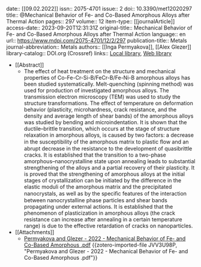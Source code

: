 date:: [[09.02.2022]]
issn:: 2075-4701
issue:: 2
doi:: 10.3390/met12020297
title:: @Mechanical Behavior of Fe- and Co-Based Amorphous Alloys after Thermal Action
pages:: 297
volume:: 12
item-type:: [[journalArticle]]
access-date:: 2023-09-20T12:31:31Z
original-title:: Mechanical Behavior of Fe- and Co-Based Amorphous Alloys after Thermal Action
language:: en
url:: https://www.mdpi.com/2075-4701/12/2/297
publication-title:: Metals
journal-abbreviation:: Metals
authors:: [[Inga Permyakova]], [[Alex Glezer]]
library-catalog:: DOI.org (Crossref)
links:: [Local library](zotero://select/library/items/RNWY4BNU), [Web library](https://www.zotero.org/users/9628799/items/RNWY4BNU)

- [[Abstract]]
	- The effect of heat treatment on the structure and mechanical properties of Co-Fe-Cr-Si-B/FeCr-B/Fe-Ni-B amorphous alloys has been studied systematically. Melt-quenching (spinning method) was used for production of investigated amorphous alloys. The transmission electron microscopy (TEM) was used to study the structure transformations. The effect of temperature on deformation behavior (plasticity, microhardness, crack resistance, and the density and average length of shear bands) of the amorphous alloys was studied by bending and microindentation. It is shown that the ductile–brittle transition, which occurs at the stage of structure relaxation in amorphous alloys, is caused by two factors: a decrease in the susceptibility of the amorphous matrix to plastic ﬂow and an abrupt decrease in the resistance to the development of quasibrittle cracks. It is established that the transition to a two-phase amorphous–nanocrystalline state upon annealing leads to substantial strengthening of the alloys and a partial recovery of their plasticity. It is proved that the strengthening of amorphous alloys at the initial stages of crystallization can be initiated by the difference in the elastic moduli of the amorphous matrix and the precipitated nanocrystals, as well as by the speciﬁc features of the interaction between nanocrystalline phase particles and shear bands propagating under external actions. It is established that the phenomenon of plasticization in amorphous alloys (the crack resistance can increase after annealing in a certain temperature range) is due to the effective retardation of cracks on nanoparticles.
- [[Attachments]]
	- [Permyakova and Glezer - 2022 - Mechanical Behavior of Fe- and Co-Based Amorphous .pdf](zotero://select/library/items/JVV3U98P) {{zotero-imported-file JVV3U98P, "Permyakova and Glezer - 2022 - Mechanical Behavior of Fe- and Co-Based Amorphous .pdf"}}